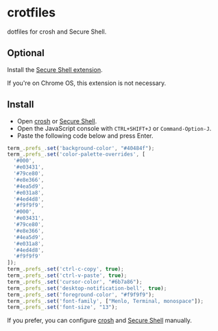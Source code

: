 # crotfiles

dotfiles for crosh and Secure Shell.

## Optional

Install the [Secure Shell extension](https://chrome.google.com/webstore/detail/secure-shell/pnhechapfaindjhompbnflcldabbghjo).

If you're on Chrome OS, this extension is not necessary.

## Install

- Open [crosh](chrome-extension://nkoccljplnhpfnfiajclkommnmllphnl/html/crosh.html) or [Secure Shell](chrome-extension://pnhechapfaindjhompbnflcldabbghjo/html/nassh.html).
- Open the JavaScript console with `CTRL+SHIFT+J` or `Command-Option-J`.
- Paste the following code below and press Enter.

```js
term_.prefs_.set('background-color', "#40484f");
term_.prefs_.set('color-palette-overrides', [
  '#000',
  '#e03431',
  '#79ce80',
  '#e8e366',
  '#4ea5d9',
  '#e031a8',
  '#4ed4d8',
  '#f9f9f9',
  '#000',
  '#e03431',
  '#79ce80',
  '#e8e366',
  '#4ea5d9',
  '#e031a8',
  '#4ed4d8',
  '#f9f9f9'
]);
term_.prefs_.set('ctrl-c-copy', true);
term_.prefs_.set('ctrl-v-paste', true);
term_.prefs_.set('cursor-color', "#6b7a86");
term_.prefs_.set('desktop-notification-bell', true);
term_.prefs_.set('foreground-color', "#f9f9f9");
term_.prefs_.set('font-family', ["Menlo, Terminal, monospace"]);
term_.prefs_.set('font-size', "13");
```

If you prefer, you can configure [crosh](chrome-extension://nkoccljplnhpfnfiajclkommnmllphnl/html/nassh_preferences_editor.html) and [Secure Shell](chrome-extension://pnhechapfaindjhompbnflcldabbghjo/html/nassh_preferences_editor.html) manually.
